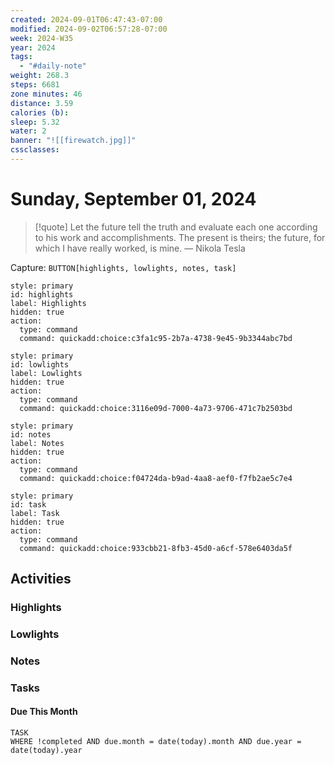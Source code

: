 ```yaml
---
created: 2024-09-01T06:47:43-07:00
modified: 2024-09-02T06:57:28-07:00
week: 2024-W35
year: 2024
tags:
  - "#daily-note"
weight: 268.3
steps: 6681
zone minutes: 46
distance: 3.59
calories (b): 
sleep: 5.32
water: 2
banner: "![[firewatch.jpg]]"
cssclasses:
---
```

# Sunday, September 01, 2024

> [!quote] Let the future tell the truth and evaluate each one according to his work and accomplishments. The present is theirs; the future, for which I have really worked, is mine.
> — Nikola Tesla

Capture: `BUTTON[highlights, lowlights, notes, task]`

```meta-bind-button
style: primary
id: highlights
label: Highlights
hidden: true
action:
  type: command
  command: quickadd:choice:c3fa1c95-2b7a-4738-9e45-9b3344abc7bd
```

```meta-bind-button
style: primary
id: lowlights
label: Lowlights
hidden: true
action:
  type: command
  command: quickadd:choice:3116e09d-7000-4a73-9706-471c7b2503bd
```

```meta-bind-button
style: primary
id: notes
label: Notes
hidden: true
action:
  type: command
  command: quickadd:choice:f04724da-b9ad-4aa8-aef0-f7fb2ae5c7e4
```

```meta-bind-button
style: primary
id: task
label: Task
hidden: true
action:
  type: command
  command: quickadd:choice:933cbb21-8fb3-45d0-a6cf-578e6403da5f
```

## Activities

### Highlights
 
### Lowlights

### Notes

### Tasks

#### Due This Month

```dataview
TASK
WHERE !completed AND due.month = date(today).month AND due.year = date(today).year
```